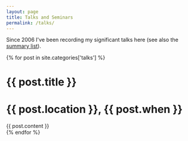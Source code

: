 ```yaml
---
layout: page
title: Talks and Seminars
permalink: /talks/
---
```


Since 2006 I've been recording my significant talks here (see also the [summary list](/talks/summary)).

<div class="talks">
{% for post in site.categories['talks'] %}
<div class="meeting">
<h1 class="theader"> {{ post.title }}</h1>
<h1 class="tdetails">{{ post.location }}, {{ post.when }}</h1>
{{ post.content }}
</div>
{% endfor %}
</div>
